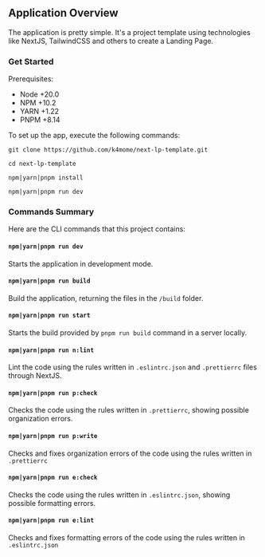 ## Application Overview

The application is pretty simple. It's a project template using technologies like NextJS, TailwindCSS and others to create a Landing Page.

### Get Started

Prerequisites:

- Node +20.0
- NPM +10.2
- YARN +1.22
- PNPM +8.14

To set up the app, execute the following commands:

```
git clone https://github.com/k4mome/next-lp-template.git

cd next-lp-template

npm|yarn|pnpm install

npm|yarn|pnpm run dev
```

### Commands Summary

Here are the CLI commands that this project contains:

#### `npm|yarn|pnpm run dev`

Starts the application in development mode.

#### `npm|yarn|pnpm run build`

Build the application, returning the files in the `/build` folder.

#### `npm|yarn|pnpm run start`

Starts the build provided by `pnpm run build` command in a server locally.

#### `npm|yarn|pnpm run n:lint`

Lint the code using the rules written in `.eslintrc.json` and `.prettierrc` files through NextJS.

#### `npm|yarn|pnpm run p:check`

Checks the code using the rules written in `.prettierrc`, showing possible organization errors.

#### `npm|yarn|pnpm run p:write`

Checks and fixes organization errors of the code using the rules written in `.prettierrc`

#### `npm|yarn|pnpm run e:check`

Checks the code using the rules written in `.eslintrc.json`, showing possible formatting errors.

#### `npm|yarn|pnpm run e:lint`

Checks and fixes formatting errors of the code using the rules written in `.eslintrc.json`
